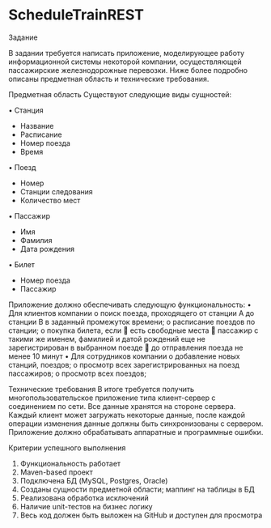 # ScheduleTrainREST

Задание

В задании требуется написать приложение, моделирующее работу информационной системы некоторой компании, осуществляющей пассажирские железнодорожные перевозки. Ниже более подробно описаны предметная область и технические требования.

Предметная область
Существуют следующие виды сущностей:

•	Станция

-	Название
-	Расписание
-	Номер поезда
- Время

•	Поезд
-	Номер
-	Станции следования
-	Количество мест

•	Пассажир
-	Имя
-	Фамилия
-	Дата рождения

•	Билет
-	Номер поезда
-	Пассажир

Приложение должно обеспечивать следующую функциональность:
•	Для клиентов компании
o	поиск поезда, проходящего от станции A до станции B в заданный промежуток времени;
o	расписание поездов по станции;
o	покупка билета, если 
	есть свободные места
	пассажир с такими же именем, фамилией и датой рождений еще не зарегистрирован в выбранном поезде
	до отправления поезда не менее 10 минут
•	Для сотрудников компании
o	добавление новых станций, поездов;
o	просмотр всех зарегистрированных на поезд пассажиров;
o	просмотр всех поездов;

Технические требования
В итоге требуется получить многопользовательское приложение типа клиент-сервер с соединением по сети.
Все данные хранятся на стороне сервера. Каждый клиент может загружать некоторые данные, после каждой операции изменения данные должны быть синхронизованы с сервером.
Приложение должно обрабатывать аппаратные и программные ошибки. 

Критерии успешного выполнения
1.	Функциональность работает 
2.	Maven-based проект
3.	Подключена БД (MySQL, Postgres, Oracle)
4.	Созданы сущности предметной области; маппинг на таблицы в БД	
5.	Реализована обработка исключений
6. Наличие unit-тестов на бизнес логику
7. Весь код должен быть выложен на GitHub и доступен для просмотра


